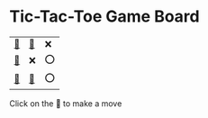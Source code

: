 # Tic-Tac-Toe Game Board
|   |   |   |
|---|---|---|
|[🔎](OEXEXOXEO.md) |[🔎](EOXEXOXEO.md) |❌ |
|[🔎](EEXOXOXEO.md) |❌ |⭕ |
|[🔎](EEXEXOOXO.md) |[🔎](EEXEXOXOO.md) |⭕ |

Click on the 🔎 to make a move